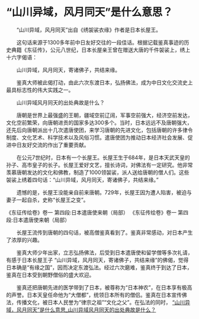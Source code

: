 # “山川异域，风月同天”是什么意思？

　　“山川异域，风月同天”出自《绣袈裟衣缘》作者是日本长屋王。

　　这句话来源于1300多年前中日友好交往的一段佳话。根据记载鉴真事迹的历史典籍《东征传》，公元八世纪，日本长屋亲王曾在赠送大唐的千件袈裟上，绣上十六字偈语：

　　山川异域，风月同天，寄诸佛子，共结来缘。

　　鉴真大师被此偈打动，由此六次东渡日本，弘扬佛法，成为中日文化交流史上最具标志性的伟大实践之一。

　　山川异域风月同天的出处典故是什么？

　　唐朝是世界上最强盛的王朝，疆域空前辽阔，军事空前强大，经济空前发达，文化空前繁荣，向唐朝进贡的国家多达300多个。当时，日本远远不及唐朝强大，还先后向唐朝派出十几次遣唐使团，来学习唐朝的先进文化，包括唐朝的许多律令制度、文化艺术、科学技术以及风俗习惯。遣唐使团为推动日本经济社会发展、促进中日友好交流的作出了重要贡献。

　　在公元7世纪时，日本有一个长屋王。长屋王生于684年，是日本天武天皇的孙子、高市皇子的长子。长屋王爱好文艺，擅长诗词，对佛法有一定研究。他非常羡慕唐朝发达的文化和佛教，制造了1000领袈裟，派人送给唐朝的僧人们。这些袈裟上绣着四句话：“山川异域，风月同天，寄诸佛子，共结来缘。”

　　遗憾的是，长屋王没能亲自前来唐朝。729年，长屋王因为遭人陷害，被迫与妻子一起自杀，史称“长屋王之变”。

《东征传绘卷》卷一 第四段:日本遣唐使来朝（局部）
《东征传绘卷》卷一 第四段:日本遣唐使来朝（局部）

　　长屋王流传到唐朝的四句话，被高僧鉴真看到了。鉴真非常感动，对日本产生了浓厚的兴趣。

　　鉴真大师少年出家，立志弘扬佛法，后受到日本遣唐使和留学僧等多次礼请，有感于日本长屋王子 “山川异域，风月同天，寄诸佛子，共结来缘”的佛偈，觉得日本确是“有缘之国”，因而决定东渡弘法。经过六次磨难，鉴真终于到达了日本，鉴真在日本受到朝野僧俗的盛大欢迎。

　　鉴真还把唐朝先进的医学带到了日本，被尊称为“日本神农”，在日本享有极高的声誉。日本天皇任命他为“大僧都”，统领日本所有的僧侣。鉴真在日本宣传佛法，传播文化，被日本人民誉为“律宗之祖”“文化之父”。在弘法的同时，
[“山川异域，风月同天”是什么意思_山川异域风月同天的出处典故是什么？](http://www.xuexili.com/hanyi/3112.html)
